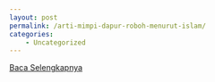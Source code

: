 ```yaml
---
layout: post
permalink: /arti-mimpi-dapur-roboh-menurut-islam/
categories:
    - Uncategorized
---
```


[Baca Selengkapnya](/08)